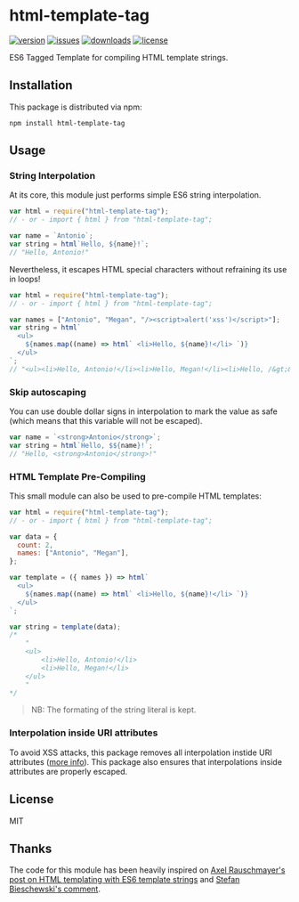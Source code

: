 # html-template-tag

[![version](https://img.shields.io/npm/v/html-template-tag.svg)](http://npm.im/html-template-tag)
[![issues](https://img.shields.io/github/issues-raw/antoniovdlc/html-template-tag.svg)](https://github.com/AntonioVdlC/html-template-tag/issues)
[![downloads](https://img.shields.io/npm/dt/html-template-tag.svg)](http://npm.im/html-template-tag)
[![license](https://img.shields.io/npm/l/html-template-tag.svg)](http://opensource.org/licenses/MIT)

ES6 Tagged Template for compiling HTML template strings.

## Installation

This package is distributed via npm:

```
npm install html-template-tag
```

## Usage

### String Interpolation

At its core, this module just performs simple ES6 string interpolation.

```javascript
var html = require("html-template-tag");
// - or - import { html } from "html-template-tag";

var name = `Antonio`;
var string = html`Hello, ${name}!`;
// "Hello, Antonio!"
```

Nevertheless, it escapes HTML special characters without refraining its use in loops!

```javascript
var html = require("html-template-tag");
// - or - import { html } from "html-template-tag";

var names = ["Antonio", "Megan", "/><script>alert('xss')</script>"];
var string = html`
  <ul>
    ${names.map((name) => html` <li>Hello, ${name}!</li> `)}
  </ul>
`;
// "<ul><li>Hello, Antonio!</li><li>Hello, Megan!</li><li>Hello, /&gt;&lt;script&gt;alert(&#39;xss&#39;)&lt;/script&gt;!</li></ul>"
```

### Skip autoscaping

You can use double dollar signs in interpolation to mark the value as safe (which means that this variable will not be escaped).

```javascript
var name = `<strong>Antonio</strong>`;
var string = html`Hello, $${name}!`;
// "Hello, <strong>Antonio</strong>!"
```

### HTML Template Pre-Compiling

This small module can also be used to pre-compile HTML templates:

```javascript
var html = require("html-template-tag");
// - or - import { html } from "html-template-tag";

var data = {
  count: 2,
  names: ["Antonio", "Megan"],
};

var template = ({ names }) => html`
  <ul>
    ${names.map((name) => html` <li>Hello, ${name}!</li> `)}
  </ul>
`;

var string = template(data);
/* 
	"
	<ul>
		<li>Hello, Antonio!</li>
		<li>Hello, Megan!</li>
	</ul>
	"
*/
```

> NB: The formating of the string literal is kept.

### Interpolation inside URI attributes

To avoid XSS attacks, this package removes all interpolation instide URI attributes ([more info](https://cheatsheetseries.owasp.org/cheatsheets/XSS_Filter_Evasion_Cheat_Sheet.html)). This package also ensures that interpolations inside attributes are properly escaped.

## License

MIT

## Thanks

The code for this module has been heavily inspired on [Axel Rauschmayer's post on HTML templating with ES6 template strings](http://www.2ality.com/2015/01/template-strings-html.html) and [Stefan Bieschewski's comment](http://www.2ality.com/2015/01/template-strings-html.html#comment-2078932192).

